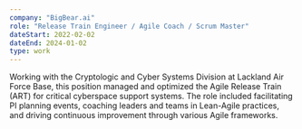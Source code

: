 ```yaml
---
company: "BigBear.ai"
role: "Release Train Engineer / Agile Coach / Scrum Master"
dateStart: 2022-02-02
dateEnd: 2024-01-02
type: work
---
```


Working with the Cryptologic and Cyber Systems Division at Lackland Air Force Base, this position managed and optimized the Agile Release Train (ART) for critical cyberspace support systems. The role included facilitating PI planning events, coaching leaders and teams in Lean-Agile practices, and driving continuous improvement through various Agile frameworks.
